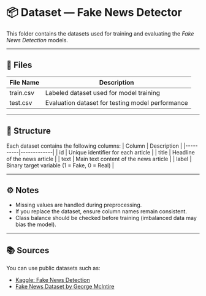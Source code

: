 # 📦 Dataset — Fake News Detector

This folder contains the datasets used for training and evaluating the *Fake News Detection* models.

---

## 📄 Files
| File Name | Description |
|------------|-------------|
| train.csv | Labeled dataset used for model training |
| test.csv  | Evaluation dataset for testing model performance |

---

## 🧩 Structure
Each dataset contains the following columns:
| Column | Description |
|----------|-------------|
| id | Unique identifier for each article |
| title | Headline of the news article |
| text | Main text content of the news article |
| label | Binary target variable (1 = Fake, 0 = Real) |

---

## ⚙ Notes
- Missing values are handled during preprocessing.
- If you replace the dataset, ensure column names remain consistent.
- Class balance should be checked before training (imbalanced data may bias the model).

---

## 📚 Sources
You can use public datasets such as:
- [Kaggle: Fake News Detection](https://www.kaggle.com/c/fake-news)
- [Fake News Dataset by George McIntire](https://www.kaggle.com/datasets/george-mcintire/fake-news-data)
